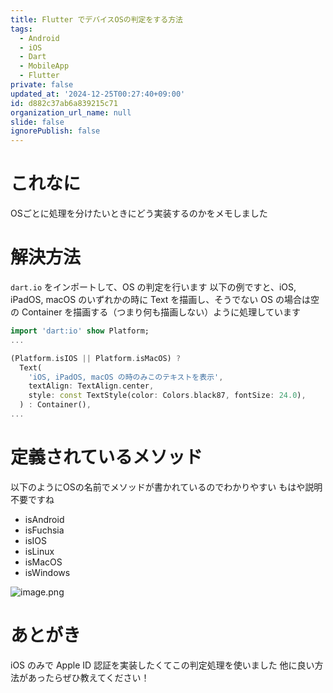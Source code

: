 ```yaml
---
title: Flutter でデバイスOSの判定をする方法
tags:
  - Android
  - iOS
  - Dart
  - MobileApp
  - Flutter
private: false
updated_at: '2024-12-25T00:27:40+09:00'
id: d882c37ab6a839215c71
organization_url_name: null
slide: false
ignorePublish: false
---
```

# これなに

OSごとに処理を分けたいときにどう実装するのかをメモしました


# 解決方法

`dart.io` をインポートして、OS の判定を行います
以下の例ですと、iOS, iPadOS, macOS のいずれかの時に Text を描画し、そうでない OS の場合は空の Container を描画する（つまり何も描画しない）ように処理しています

```dart
import 'dart:io' show Platform;
...

(Platform.isIOS || Platform.isMacOS) ? 
  Text(
    'iOS, iPadOS, macOS の時のみこのテキストを表示',
    textAlign: TextAlign.center,
    style: const TextStyle(color: Colors.black87, fontSize: 24.0),
  ) : Container(),
...
```


# 定義されているメソッド

以下のようにOSの名前でメソッドが書かれているのでわかりやすい
もはや説明不要ですね

- isAndroid
- isFuchsia
- isIOS
- isLinux
- isMacOS
- isWindows

![image.png](https://qiita-image-store.s3.ap-northeast-1.amazonaws.com/0/2819748/2239bad2-aff6-b09e-65f6-8f74e72a2c9b.png)


# あとがき

iOS のみで Apple ID 認証を実装したくてこの判定処理を使いました
他に良い方法があったらぜひ教えてください！

